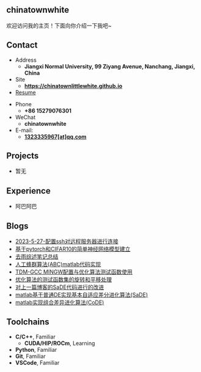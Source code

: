 ## chinatownwhite

欢迎访问我的主页！下面向你介绍一下我吧\~

<!-- .slide -->

## Contact

- Address
  - **Jiangxi Normal University, 99 Ziyang Avenue, Nanchang, Jiangxi, China**
- Site
  - **<https://chinatownlittlewhite.github.io>**
- [Resume](https://resume.wu-kan.cn/index.pdf)

<!-- .slide vertical=true -->

- Phone
  - **+86 15279076301**
- WeChat
  - **chinatownwhite**
- E-mail:
  - **[1323335967[at]qq.com](mailto:1323335967@qq.com)**

<!-- .slide -->

## Projects

<!-- .slide vertical=true -->
 - 暂无
<!-- .slide -->

## Experience

 - 阿巴阿巴

<!-- .slide -->

## Blogs
- [2023-5-27-配置ssh对远程服务器进行连接](https://chinatownlittlewhite.github.io/2023/05/27/%E9%85%8D%E7%BD%AEssh%E5%AF%B9%E8%BF%9C%E7%A8%8B%E6%9C%8D%E5%8A%A1%E5%99%A8%E8%BF%9B%E8%A1%8C%E8%BF%9E%E6%8E%A5/)
- [基于pytorch和CIFAR10的简单神经网络模型建立](https://chinatownlittlewhite.github.io/2023/04/22/%E5%9F%BA%E4%BA%8Epytorch%E5%92%8CCIFAR10%E7%9A%84%E7%AE%80%E5%8D%95%E7%A5%9E%E7%BB%8F%E7%BD%91%E7%BB%9C%E6%A8%A1%E5%9E%8B%E5%BB%BA%E7%AB%8B/)
- [去雨综述笔记总结](https://chinatownlittlewhite.github.io/2023/04/22/%E5%8E%BB%E9%9B%A8%E7%BB%BC%E8%BF%B0%E7%AC%94%E8%AE%B0%E6%80%BB%E7%BB%93/)
- [人工蜂群算法(ABC)matlab代码实现](https://chinatownlittlewhite.github.io/2023/04/11/%E4%BA%BA%E5%B7%A5%E8%9C%82%E7%BE%A4%E7%AE%97%E6%B3%95(ABC)matlab%E4%BB%A3%E7%A0%81%E5%AE%9E%E7%8E%B0/)
- [TDM-GCC MINGW配置与优化算法测试函数使用](https://chinatownlittlewhite.github.io/2023/03/31/TDM-GCC-MINGW%E9%85%8D%E7%BD%AE%E4%B8%8E%E4%BC%98%E5%8C%96%E7%AE%97%E6%B3%95%E6%B5%8B%E8%AF%95%E5%87%BD%E6%95%B0%E4%BD%BF%E7%94%A8/)
- [优化算法的测试函数集的旋转和平移处理](https://chinatownlittlewhite.github.io/2023/03/28/%E4%BC%98%E5%8C%96%E7%AE%97%E6%B3%95%E7%9A%84%E6%B5%8B%E8%AF%95%E5%87%BD%E6%95%B0%E9%9B%86%E7%9A%84%E6%97%8B%E8%BD%AC%E5%92%8C%E5%B9%B3%E7%A7%BB%E5%A4%84%E7%90%86/)
- [对上一篇博客的SaDE代码进行的改进](https://chinatownlittlewhite.github.io/2023/03/28/%E5%AF%B9%E4%B8%8A%E4%B8%80%E7%AF%87%E5%8D%9A%E5%AE%A2%E7%9A%84SaDE%E4%BB%A3%E7%A0%81%E8%BF%9B%E8%A1%8C%E7%9A%84%E6%94%B9%E8%BF%9B/)
- [matlab基于普通DE实现基本自适应差分进化算法(SaDE)](https://chinatownlittlewhite.github.io/2023/03/28/matlab%E5%9F%BA%E4%BA%8E%E6%99%AE%E9%80%9ADE%E5%AE%9E%E7%8E%B0%E5%9F%BA%E6%9C%AC%E8%87%AA%E9%80%82%E5%BA%94%E5%B7%AE%E5%88%86%E8%BF%9B%E5%8C%96%E7%AE%97%E6%B3%95(SaDE)/)
- [matlab实现组合差异进化算法(CoDE)](https://chinatownlittlewhite.github.io/2023/03/12/matlab%E5%AE%9E%E7%8E%B0%E7%BB%84%E5%90%88%E5%B7%AE%E5%BC%82%E8%BF%9B%E5%8C%96%E7%AE%97%E6%B3%95(CoDE)(%E5%9F%BA%E7%A1%80%E7%AE%80%E5%8C%96%E7%89%88)/)

<!-- .slide vertical=true -->

## Toolchains

<!-- .slide vertical=true -->

- **C/C++**, Familiar
  - **CUDA/HIP/ROCm**, Learning
- **Python**, Familiar
- **Git**, Familiar
- **VSCode**, Familiar
